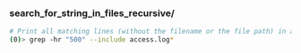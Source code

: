 ### search_for_string_in_files_recursive/

```bash
# Print all matching lines (without the filename or the file path) in all files under the current directory that start with "access.log" that contain the string "500".
(0)> grep -hr "500" --include access.log*
```
